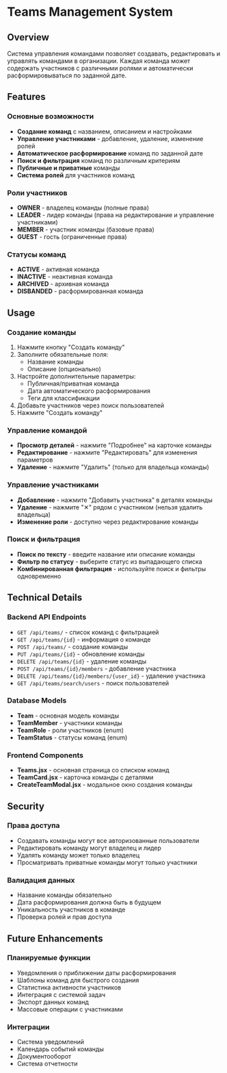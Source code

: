 # Teams Management System

## Overview
Система управления командами позволяет создавать, редактировать и управлять командами в организации. Каждая команда может содержать участников с различными ролями и автоматически расформировываться по заданной дате.

## Features

### Основные возможности
- **Создание команд** с названием, описанием и настройками
- **Управление участниками** - добавление, удаление, изменение ролей
- **Автоматическое расформирование** команд по заданной дате
- **Поиск и фильтрация** команд по различным критериям
- **Публичные и приватные** команды
- **Система ролей** для участников команд

### Роли участников
- **OWNER** - владелец команды (полные права)
- **LEADER** - лидер команды (права на редактирование и управление участниками)
- **MEMBER** - участник команды (базовые права)
- **GUEST** - гость (ограниченные права)

### Статусы команд
- **ACTIVE** - активная команда
- **INACTIVE** - неактивная команда
- **ARCHIVED** - архивная команда
- **DISBANDED** - расформированная команда

## Usage

### Создание команды
1. Нажмите кнопку "Создать команду"
2. Заполните обязательные поля:
   - Название команды
   - Описание (опционально)
3. Настройте дополнительные параметры:
   - Публичная/приватная команда
   - Дата автоматического расформирования
   - Теги для классификации
4. Добавьте участников через поиск пользователей
5. Нажмите "Создать команду"

### Управление командой
- **Просмотр деталей** - нажмите "Подробнее" на карточке команды
- **Редактирование** - нажмите "Редактировать" для изменения параметров
- **Удаление** - нажмите "Удалить" (только для владельца команды)

### Управление участниками
- **Добавление** - нажмите "Добавить участника" в деталях команды
- **Удаление** - нажмите "✕" рядом с участником (нельзя удалить владельца)
- **Изменение роли** - доступно через редактирование команды

### Поиск и фильтрация
- **Поиск по тексту** - введите название или описание команды
- **Фильтр по статусу** - выберите статус из выпадающего списка
- **Комбинированная фильтрация** - используйте поиск и фильтры одновременно

## Technical Details

### Backend API Endpoints
- `GET /api/teams/` - список команд с фильтрацией
- `GET /api/teams/{id}` - информация о команде
- `POST /api/teams/` - создание команды
- `PUT /api/teams/{id}` - обновление команды
- `DELETE /api/teams/{id}` - удаление команды
- `POST /api/teams/{id}/members` - добавление участника
- `DELETE /api/teams/{id}/members/{user_id}` - удаление участника
- `GET /api/teams/search/users` - поиск пользователей

### Database Models
- **Team** - основная модель команды
- **TeamMember** - участники команды
- **TeamRole** - роли участников (enum)
- **TeamStatus** - статусы команд (enum)

### Frontend Components
- **Teams.jsx** - основная страница со списком команд
- **TeamCard.jsx** - карточка команды с деталями
- **CreateTeamModal.jsx** - модальное окно создания команды

## Security

### Права доступа
- Создавать команды могут все авторизованные пользователи
- Редактировать команду могут владелец и лидер
- Удалять команду может только владелец
- Просматривать приватные команды могут только участники

### Валидация данных
- Название команды обязательно
- Дата расформирования должна быть в будущем
- Уникальность участников в команде
- Проверка ролей и прав доступа

## Future Enhancements

### Планируемые функции
- Уведомления о приближении даты расформирования
- Шаблоны команд для быстрого создания
- Статистика активности участников
- Интеграция с системой задач
- Экспорт данных команд
- Массовые операции с участниками

### Интеграции
- Система уведомлений
- Календарь событий команды
- Документооборот
- Система отчетности
